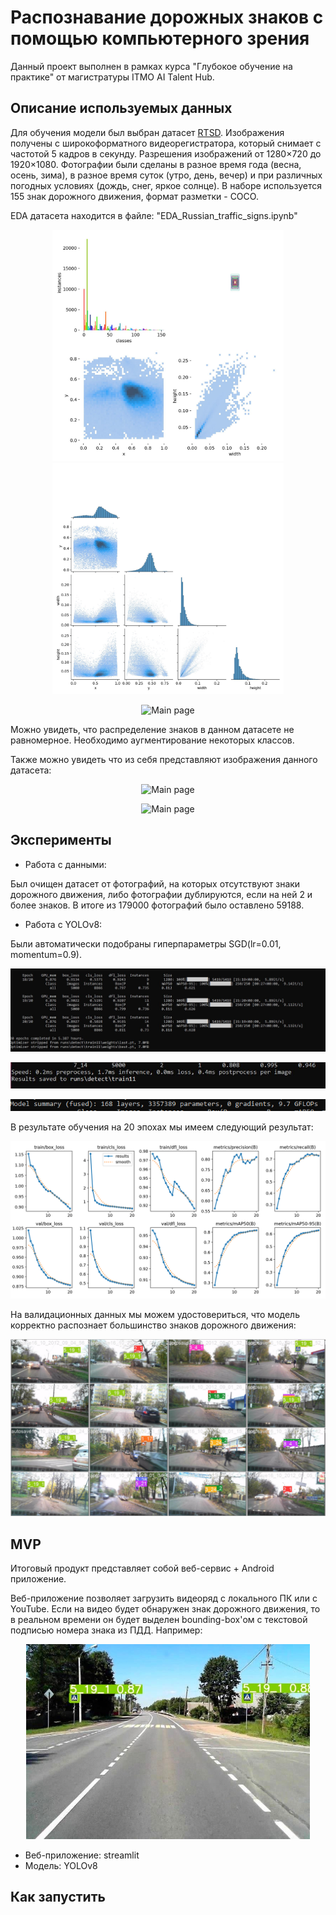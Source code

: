 # Распознавание дорожных знаков с помощью компьютерного зрения

Данный проект выполнен в рамках курса "Глубокое обучение на практике" от магистратуры ITMO AI Talent Hub.

## Описание используемых данных

Для обучения модели был выбран датасет [RTSD](https://www.kaggle.com/datasets/watchman/rtsd-dataset). Изображения получены с широкоформатного видеорегистратора, который снимает с частотой 5 кадров в секунду. Разрешения изображений от 1280×720 до 1920×1080. Фотографии были сделаны в разное время года (весна, осень, зима), в разное время суток (утро, день, вечер) и при различных погодных условиях (дождь, снег, яркое солнце). В наборе используется 155 знак дорожного движения, формат разметки - COCO.

EDA датасета находится в файле: "EDA_Russian_traffic_signs.ipynb"
    
<p align="center"><img src="img/labels.jpg" alt="Фотография 1" width="370">
    <img src="img/labels_correlogram.jpg" alt="Фотография 2" width="370">
  </p>

<p align="center"><img src="img/EDA_1.jpg" width=80% alt="Main page"></p>

Можно увидеть, что распределение знаков в данном датасете не равномерное. Необходимо аугментирование некоторых классов.

Также можно увидеть что из себя представляют изображения данного датасета:

<p align="center"><img src="img/1.jpg" width=80% alt="Main page"></p>
<p align="center"><img src="img/2.jpg" width=80% alt="Main page"></p>

## Эксперименты

- Работа с данными: 

Был очищен датасет от фотографий, на которых отсутствуют знаки дорожного движения, либо фотографии дублируются, если на ней 2 и более знаков. В итоге из 179000 фотографий было оставлено  59188.

- Работа с YOLOv8:  

Были автоматически подобраны гиперпараметры SGD(lr=0.01, momentum=0.9). 
<p align="center"><img src="img/20epoh.jpg" width=130% alt="Main page"></p>
<p align="center"><img src="img/speed.jpg" width=130% alt="Main page"></p>
<p align="center"><img src="img/model_summary.PNG" width=130% alt="Main page"></p>

В результате обучения на 20 эпохах мы имеем следующий результат:
<p align="center"><img src="img/results.png" width=130% alt="Main page"></p>

На валидационных данных мы можем удостовериться, что модель корректно распознает большинство знаков дорожного движения:
<p align="center"><img src="img/val_batch2_labels.jpg" width=130% alt="Main page"></p>


## MVP

Итоговый продукт представляет собой веб-сервис + Android приложение.

Веб-приложение позволяет загрузить видеоряд с локального ПК или с YouTube. Если на видео будет обнаружен знак дорожного движения, то в реальном времени он будет выделен bounding-box'ом с текстовой подписью номера знака из ПДД. Например:

<p align="center"><img src="img/result_det.jpg" width=90% alt="Main page"></p>

- Веб-приложение: streamlit
- Модель: YOLOv8

## Как запустить

